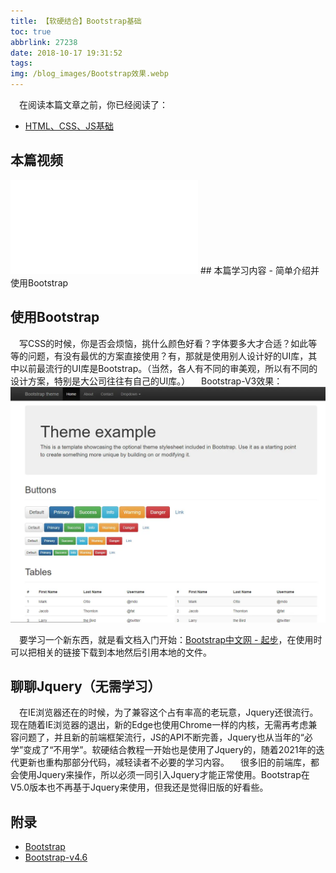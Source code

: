 ```yaml
---
title: 【软硬结合】Bootstrap基础
toc: true
abbrlink: 27238
date: 2018-10-17 19:31:52
tags:
img: /blog_images/Bootstrap效果.webp
---
```


&emsp;在阅读本篇文章之前，你已经阅读了：
- [HTML、CSS、JS基础](/posts/54080)

## 本篇视频
<iframe src="//player.bilibili.com/player.html?aid=462062924&bvid=BV16L411n7Pi&cid=379908862&page=12" scrolling="no" border="0" frameborder="no" framespacing="0" allowfullscreen="true" class="bilibili-video"> </iframe>
## 本篇学习内容
- 简单介绍并使用Bootstrap



## 使用Bootstrap
&emsp;写CSS的时候，你是否会烦恼，挑什么颜色好看？字体要多大才合适？如此等等的问题，有没有最优的方案直接使用？有，那就是使用别人设计好的UI库，其中以前最流行的UI库是Bootstrap。（当然，各人有不同的审美观，所以有不同的设计方案，特别是大公司往往有自己的UI库。）
&emsp;Bootstrap-V3效果：
![Bootstrap效果](/blog_images/Bootstrap效果.webp)


&emsp;要学习一个新东西，就是看文档入门开始：[Bootstrap中文网 - 起步](https://v3.bootcss.com/getting-started/)，在使用时可以把相关的链接下载到本地然后引用本地的文件。


## 聊聊Jquery（无需学习）
&emsp;在IE浏览器还在的时候，为了兼容这个占有率高的老玩意，Jquery还很流行。现在随着IE浏览器的退出，新的Edge也使用Chrome一样的内核，无需再考虑兼容问题了，并且新的前端框架流行，JS的API不断完善，Jquery也从当年的“必学”变成了“不用学”。软硬结合教程一开始也是使用了Jquery的，随着2021年的迭代更新也重构那部分代码，减轻读者不必要的学习内容。
&emsp;很多旧的前端库，都会使用Jquery来操作，所以必须一同引入Jquery才能正常使用。Bootstrap在V5.0版本也不再基于Jquery来使用，但我还是觉得旧版的好看些。


## 附录
- [Bootstrap](https://getbootstrap.com/)
- [Bootstrap-v4.6](https://getbootstrap.com/docs/4.6/getting-started/introduction/)
